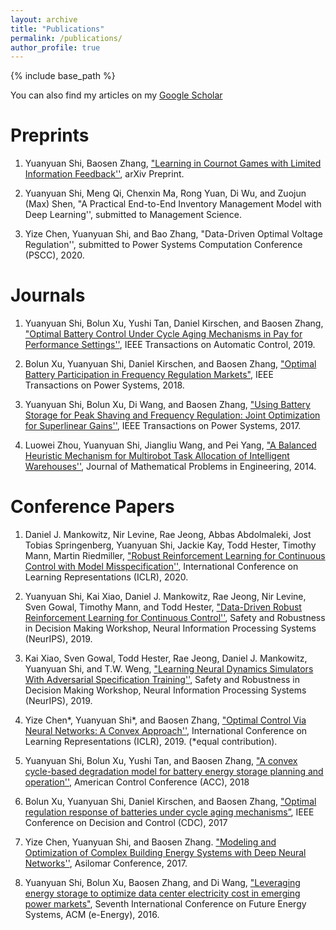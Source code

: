 ```yaml
---
layout: archive
title: "Publications"
permalink: /publications/
author_profile: true
---
```

{% include base_path %}

You can also find my articles on my [Google Scholar](https://scholar.google.com/citations?user=XkrVZrwAAAAJ&hl=en)

Preprints
======
1. Yuanyuan Shi, Baosen Zhang, ["Learning in Cournot Games with Limited Information Feedback''](https://arxiv.org/abs/1906.06612), arXiv Preprint.

2. Yuanyuan Shi, Meng Qi, Chenxin Ma, Rong Yuan, Di Wu, and Zuojun (Max) Shen, "A Practical End-to-End Inventory Management Model with Deep Learning'', submitted to Management Science.

3. Yize Chen, Yuanyuan Shi, and Bao Zhang, "Data-Driven Optimal Voltage Regulation'', submitted to Power Systems Computation Conference (PSCC), 2020. 

Journals
======

1. Yuanyuan Shi, Bolun Xu, Yushi Tan, Daniel Kirschen, and Baosen Zhang, ["Optimal Battery Control Under Cycle Aging Mechanisms in Pay for Performance Settings''](https://ieeexplore.ieee.org/abstract/document/8449100), IEEE Transactions on Automatic Control, 2019.

2. Bolun Xu, Yuanyuan Shi, Daniel Kirschen, and Baosen Zhang, ["Optimal Battery Participation in Frequency Regulation Markets"](https://ieeexplore.ieee.org/document/8383984), IEEE Transactions on Power Systems, 2018.
	
3. Yuanyuan Shi, Bolun Xu, Di Wang, and Baosen Zhang, ["Using Battery Storage for Peak Shaving and Frequency Regulation: Joint Optimization for Superlinear Gains''](https://ieeexplore.ieee.org/document/8027056), IEEE Transactions on Power Systems, 2017.	

4. Luowei Zhou, Yuanyuan Shi, Jiangliu Wang, and Pei Yang, ["A Balanced Heuristic Mechanism for Multirobot Task Allocation of Intelligent Warehouses''](https://www.hindawi.com/journals/mpe/2014/380480/), Journal of Mathematical Problems in Engineering, 2014.

Conference Papers
======

1. Daniel J. Mankowitz, Nir Levine, Rae Jeong, Abbas Abdolmaleki, Jost Tobias Springenberg, Yuanyuan Shi, Jackie Kay, Todd Hester, Timothy Mann, Martin Riedmiller, ["Robust Reinforcement Learning for Continuous Control with Model Misspecification''](https://openreview.net/forum?id=HJgC60EtwB), International Conference on Learning Representations (ICLR), 2020.
	
2. Yuanyuan Shi, Kai Xiao, Daniel J. Mankowitz, Rae Jeong, Nir Levine, Sven Gowal, Timothy Mann, and Todd Hester, ["Data-Driven Robust Reinforcement Learning for Continuous Control''](https://drive.google.com/file/d/0B3mY6u_lryzddkRrQ0xzQWtpemRUSHBnZ2NHMnctS1B5b01J/view), Safety and Robustness in Decision Making Workshop, Neural Information Processing Systems (NeurIPS), 2019.
	
3. Kai Xiao, Sven Gowal, Todd Hester, Rae Jeong, Daniel J. Mankowitz, Yuanyuan Shi, and T.W. Weng, ["Learning Neural Dynamics Simulators With Adversarial Specification Training''](https://drive.google.com/file/d/0B3mY6u_lryzdWWVxZ2pYZ1dINUQ3WUEwSHlkWnNSZDh5THVj/view), Safety and Robustness in Decision Making Workshop, Neural Information Processing Systems (NeurIPS), 2019.

4. Yize Chen\*, Yuanyuan Shi\*, and Baosen Zhang, ["Optimal Control Via Neural Networks: A Convex Approach''](https://openreview.net/forum?id=H1MW72AcK7), International Conference on Learning Representations (ICLR), 2019.  (*equal contribution).
	
5. Yuanyuan Shi, Bolun Xu, Yushi Tan, and Baosen Zhang, ["A convex cycle-based degradation model for battery energy storage planning and operation''](https://ieeexplore.ieee.org/document/8431814), American Control Conference (ACC), 2018 
	
6. Bolun Xu, Yuanyuan Shi, Daniel Kirschen, and Baosen Zhang, ["Optimal regulation response of batteries under cycle aging mechanisms”](https://ieeexplore.ieee.org/stamp/stamp.jsp?arnumber=8263750), IEEE Conference on Decision and Control (CDC), 2017
	
7. Yize Chen, Yuanyuan Shi, and Baosen Zhang. ["Modeling and Optimization of Complex Building Energy Systems with Deep Neural Networks''](https://arxiv.org/abs/1711.02278), Asilomar Conference, 2017.
	
8. Yuanyuan Shi, Bolun Xu, Baosen Zhang, and Di Wang, ["Leveraging energy storage to optimize data center electricity cost in emerging power markets"](https://arxiv.org/abs/1606.01536), Seventh International Conference on Future Energy Systems, ACM (e-Energy), 2016. 